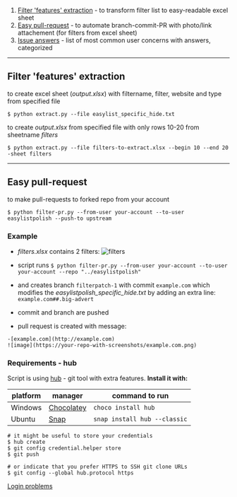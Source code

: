 1. [Filter 'features' extraction](../master/extract-filters) - to transform filter list to easy-readable excel sheet
2. [Easy pull-request](../master/pull-requests) - to automate branch-commit-PR with photo/link attachement (for filters from excel sheet)
3. [Issue answers](../master/pull-requests) - list of most common user concerns with answers, categorized

---

## Filter 'features' extraction

to create excel sheet (*output.xlsx*) with filtername, filter, website and type from specified file

`$ python extract.py --file easylist_specific_hide.txt`

to create *output.xlsx* from specified file with only rows 10-20 from sheetname *filters*

`$ python extract.py --file filters-to-extract.xlsx --begin 10 --end 20 -sheet filters`

---

## Easy pull-request

to make pull-requests to forked repo from your account
```
$ python filter-pr.py --from-user your-account --to-user easylistpolish --push-to upstream
```

### Example


* *filters.xlsx* contains 2 filters:
![filters](../master/screens/readme_2.png)

* script runs
`$ python filter-pr.py --from-user your-account --to-user your-account --repo "../easylistpolish"`

* and creates branch `filterpatch-1` with commit `example.com` which modifies the *easylistpolish_specific_hide.txt* by adding an extra line: `example.com##.big-advert` 
* commit and branch are pushed
* pull request is created with message:
```
-[example.com](http://example.com)
![image](https://your-repo-with-screenshots/example.com.png)
```

### Requirements - hub

Script is using [hub](https://github.com/github/hub) - git tool with extra features. 
**Install it with:**


platform | manager | command to run
---------|---------|---------------
Windows | [Chocolatey](https://chocolatey.org/) | `choco install hub`
Ubuntu | [Snap](https://snapcraft.io) | `snap install hub --classic`


```
# it might be useful to store your credentials
$ hub create
$ git config credential.helper store
$ git push

# or indicate that you prefer HTTPS to SSH git clone URLs
$ git config --global hub.protocol https

```
[Login problems](https://github.com/github/hub/issues/899)





